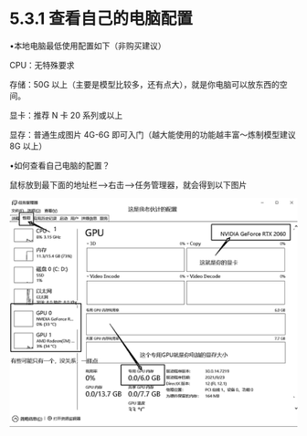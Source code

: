 # 5.3.1 查看自己的电脑配置

•本地电脑最低使用配置如下（非购买建议）

CPU：无特殊要求

存储：50G 以上（主要是模型比较多，还有点大），就是你电脑可以放东西的空间。

显卡：推荐 N 卡 20 系列或以上

显存：普通生成图片 4G-6G 即可入门（越大能使用的功能越丰富～炼制模型建议 8G 以上）

•如何查看自己电脑的配置？

鼠标放到最下面的地址栏—>右击—>任务管理器，就会得到以下图片

![](img/b9a76c0fda7d416173b16caba4cfdd49.png)